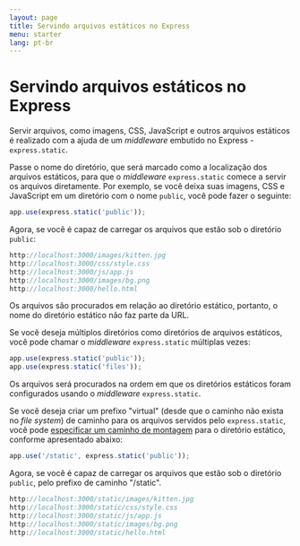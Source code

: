 ```yaml
---
layout: page
title: Servindo arquivos estáticos no Express
menu: starter
lang: pt-br
---
```


# Servindo arquivos estáticos no Express

Servir arquivos, como imagens, CSS, JavaScript e outros arquivos estáticos é realizado com a ajuda de um <i>middleware</i> embutido no Express - `express.static`.

Passe o nome do diretório, que será marcado como a localização dos arquivos estáticos, para que o <i>middleware</i> `express.static` comece a servir os arquivos diretamente. Por exemplo, se você deixa suas imagens, CSS e JavaScript em um diretório com o nome `public`, você pode fazer o seguinte:

~~~js
app.use(express.static('public'));
~~~

Agora, se você é capaz de carregar os arquivos que estão sob o diretório `public`:

~~~js
http://localhost:3000/images/kitten.jpg
http://localhost:3000/css/style.css
http://localhost:3000/js/app.js
http://localhost:3000/images/bg.png
http://localhost:3000/hello.html
~~~

<div class="doc-box doc-info">
Os arquivos são procurados em relação ao diretório estático, portanto, o nome do diretório estático não faz parte da URL.
</div>

Se você deseja múltiplos diretórios como diretórios de arquivos estáticos, você pode chamar o <i>middleware</i> `express.static` múltiplas vezes:

~~~js
app.use(express.static('public'));
app.use(express.static('files'));
~~~

Os arquivos será procurados na ordem em que os diretórios estáticos foram configurados usando o <i>middleware</i> `express.static`.

Se você deseja criar um prefixo "virtual" (desde que o caminho não exista no <i>file system</i>) de caminho para os arquivos servidos pelo `express.static`, você pode [especificar um caminho de montagem](/4x/api.html#app.use) para o diretório estático, conforme apresentado abaixo:

~~~js
app.use('/static', express.static('public'));
~~~

Agora, se você é capaz de carregar os arquivos que estão sob o diretório `public`, pelo prefixo de caminho "/static".

~~~js
http://localhost:3000/static/images/kitten.jpg
http://localhost:3000/static/css/style.css
http://localhost:3000/static/js/app.js
http://localhost:3000/static/images/bg.png
http://localhost:3000/static/hello.html
~~~
